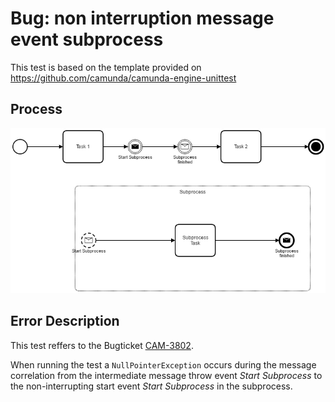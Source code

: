 # Bug: non interruption message event subprocess

This test is based on the template provided on https://github.com/camunda/camunda-engine-unittest

## Process
![process](https://github.com/jlhoelter/camunda-bug-eventsubprocess-message/blob/master/src/test/resources/ProcessWithMessageEventSubprocess.png)

## Error Description
This test reffers to the Bugticket [CAM-3802](https://app.camunda.com/jira/browse/CAM-3802).

When running the test a `NullPointerException` occurs during the message correlation from the intermediate message throw event *Start Subprocess* to the non-interrupting start event *Start Subprocess* in the subprocess.
